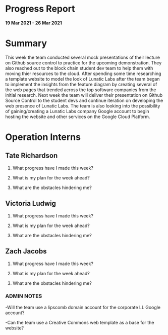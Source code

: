 # Progress Report

**19 Mar 2021 - 26 Mar 2021**

# Summary

This week the team conducted several mock presentations of their lecture on Github source control to practice for the upcoming demonstration. They also reached out to the block chain student dev team to help them with 
moving thier resources to the cloud. After spending some time researching a template website to model the look of Lunatic Labs after the team began to implement the insights from the feature diagram by creating several of the
web pages that trended across the top software companies from the initial research. Next week the team will deliver their presentation on Github Source Control to the student devs and continue iteration on developing the web presence of
Lunatic Labs. The team is also looking into the possibility of gaining/creating a Lunatic Labs company Google account to begin hosting the website and other services on the Google Cloud Platform.

# Operation Interns

## Tate Richardson

1. What progress have I made this week?



2. What is my plan for the week ahead?



3. What are the obstacles hindering me?



## Victoria Ludwig

1. What progress have I made this week?


2. What is my plan for the week ahead?

3. What are the obstacles hindering me?



## Zach Jacobs

1. What progress have I made this week?



2. What is my plan for the week ahead?



3. What are the obstacles hindering me?



### ADMIN NOTES

-Will the team use a lipscomb domain account for the corporate LL Google account?

-Can the team use a Creative Commons web template as a base for the website?

